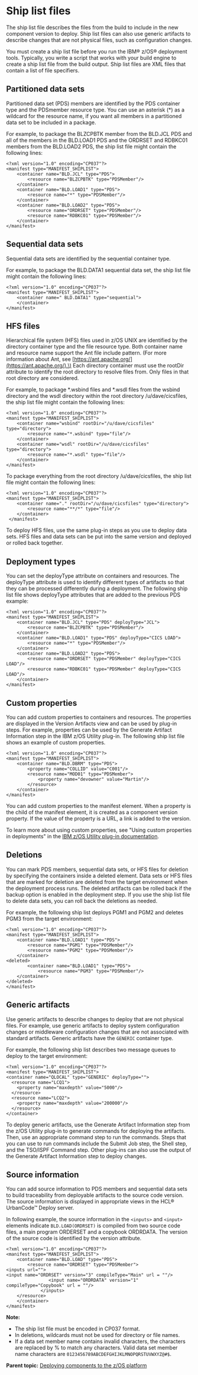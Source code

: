 # Ship list files

The ship list file describes the files from the build to include in the new component version to deploy. Ship list files can also use generic artifacts to describe changes that are not physical files, such as configuration changes.

You must create a ship list file before you run the IBM® z/OS® deployment tools. Typically, you write a script that works with your build engine to create a ship list file from the build output. Ship list files are XML files that contain a list of file specifiers.

## Partitioned data sets

Partitioned data set \(PDS\) members are identified by the PDS container type and the PDSmember resource type. You can use an asterisk \(\*\) as a wildcard for the resource name, if you want all members in a partitioned data set to be included in a package.

For example, to package the BLZCPBTK member from the BLD.JCL PDS and all of the members in the BLD.LOAD1 PDS and the ORDRSET and RDBKC01 members from the BLD.LOAD2 PDS, the ship list file might contain the following lines:

```
<?xml version="1.0" encoding="CP037"?>
<manifest type="MANIFEST_SHIPLIST">
    <container name="BLD.JCL" type="PDS">
        <resource name="BLZCPBTK" type="PDSMember"/>
    </container>
    <container name="BLD.LOAD1" type="PDS">
        <resource name="*" type="PDSMember"/>
    </container>
    <container name="BLD.LOAD2" type="PDS">
        <resource name="ORDRSET" type="PDSMember"/>
        <resource name="RDBKC01" type="PDSMember"/>
    </container>
</manifest>
```

## Sequential data sets

Sequential data sets are identified by the sequential container type.

For example, to package the BLD.DATA1 sequential data set, the ship list file might contain the following lines:

```
<?xml version="1.0" encoding="CP037"?>
<manifest type="MANIFEST_SHIPLIST">
    <container name=" BLD.DATA1" type="sequential">
    </container>
</manifest>
```

## HFS files

Hierarchical file system \(HFS\) files used in z/OS UNIX are identified by the directory container type and the file resource type. Both container name and resource name support the Ant file include pattern. \(For more information about Ant, see [https://ant.apache.org/](https://ant.apache.org/).\) Each directory container must use the rootDir attribute to identify the root directory to resolve files from. Only files in that root directory are considered.

For example, to package \*.wsbind files and \*.wsdl files from the wsbind directory and the wsdl directory within the root directory /u/dave/cicsfiles, the ship list file might contain the following lines:

```
<?xml version="1.0" encoding="CP037"?>
<manifest type="MANIFEST_SHIPLIST">
    <container name="wsbind" rootDir="/u/dave/cicsfiles" type="directory">
        <resource name="*.wsbind" type="file"/>
    </container>
    <container name="wsdl" rootDir="/u/dave/cicsfiles" type="directory">
        <resource name="*.wsdl" type="file"/>
    </container>
</manifest>
```

To package everything from the root directory /u/dave/cicsfiles, the ship list file might contain the following lines:

```
<?xml version="1.0" encoding="CP037"?>
<manifest type="MANIFEST_SHIPLIST">
    <container name="." rootDir="/u/dave/cicsfiles" type="directory">
        <resource name="**/*" type="file"/>
    </container>	
 </manifest>
```

To deploy HFS files, use the same plug-in steps as you use to deploy data sets. HFS files and data sets can be put into the same version and deployed or rolled back together.

## Deployment types

You can set the deployType attribute on containers and resources. The deployType attribute is used to identify different types of artifacts so that they can be processed differently during a deployment. The following ship list file shows deployType attributes that are added to the previous PDS example:

```
<?xml version="1.0" encoding="CP037"?>
<manifest type="MANIFEST_SHIPLIST">
    <container name="BLD.JCL" type="PDS" deployType="JCL">
        <resource name="BLZCPBTK" type="PDSMember"/>
    </container>
    <container name="BLD.LOAD1" type="PDS" deployType="CICS LOAD">
        <resource name="*" type="PDSMember"/>
    </container>
    <container name="BLD.LOAD2" type="PDS">
        <resource name="ORDRSET" type="PDSMember" deployType="CICS LOAD"/>
        <resource name="RDBKC01" type="PDSMember" deployType="CICS LOAD"/>
    </container>
</manifest>
```

## Custom properties

You can add custom properties to containers and resources. The properties are displayed in the Version Artifacts view and can be used by plug-in steps. For example, properties can be used by the Generate Artifact Information step in the IBM z/OS Utility plug-in. The following ship list file shows an example of custom properties.

```
<?xml version="1.0" encoding="CP037"?>
<manifest type="MANIFEST_SHIPLIST">
    <container name="BLD.DBRM" type="PDS">
        <property name="COLLID" value="C001"/>
        <resource name="MOD01" type="PDSMember">
            <property name="devowner" value="Martin"/>
        </resource>
    </container>
</manifest>
```

You can add custom properties to the manifest element. When a property is the child of the manifest element, it is created as a component version property. If the value of the property is a URL, a link is added to the version.

To learn more about using custom properties, see "Using custom properties in deployments" in the [IBM z/OS Utility plug-in documentation](https://developer.ibm.com/urbancode/plugindoc/ibmucd/zos-utility-plug/).

## Deletions

You can mark PDS members, sequential data sets, or HFS files for deletion by specifying the containers inside a deleted element. Data sets or HFS files that are marked for deletion are deleted from the target environment when the deployment process runs. The deleted artifacts can be rolled back if the backup option is enabled in the deployment step. If you use the ship list file to delete data sets, you can roll back the deletions as needed.

For example, the following ship list deploys PGM1 and PGM2 and deletes PGM3 from the target environment:

```
<?xml version="1.0" encoding="CP037"?>
<manifest type="MANIFEST_SHIPLIST">
    <container name="BLD.LOAD1" type="PDS">
        <resource name="PGM1" type="PDSMember"/>
        <resource name="PGM2" type="PDSMember"/>
    </container>
<deleted>
    	<container name="BLD.LOAD1" type="PDS">
        	<resource name="PGM3" type="PDSMember"/>
	</container>
</deleted>
</manifest>
```

## Generic artifacts

Use generic artifacts to describe changes to deploy that are not physical files. For example, use generic artifacts to deploy system configuration changes or middleware configuration changes that are not associated with standard artifacts. Generic artifacts have the `GENERIC` container type.

For example, the following ship list describes two message queues to deploy to the target environment:

```
<?xml version="1.0" encoding="CP037"?>
<manifest type="MANIFEST_SHIPLIST">
<container name="QLOCAL" type="GENERIC" deployType="">
  <resource name="LCQ1">
    <property name="maxdepth" value="5000"/>
  </resource>
  <resource name="LCQ2">
    <property name="maxdepth" value="200000"/>
  </resource>
</container>
```

To deploy generic artifacts, use the Generate Artifact Information step from the z/OS Utility plug-in to generate commands for deploying the artifacts. Then, use an appropriate command step to run the commands. Steps that you can use to run commands include the Submit Job step, the Shell step, and the TSO/ISPF Command step. Other plug-ins can also use the output of the Generate Artifact Information step to deploy changes.

## Source information

You can add source information to PDS members and sequential data sets to build traceability from deployable artifacts to the source code version. The source information is displayed in appropriate views in the HCL® UrbanCode™ Deploy server.

In following example, the source information in the `<inputs>` and `<input>` elements indicate `BLD.LOAD(ORDRSET)` is compiled from two source code files, a main program ORDERSET and a copybook ORDRDATA. The version of the source code is identified by the version attribute.

```
<?xml version="1.0" encoding="CP037"?>
<manifest type="MANIFEST_SHIPLIST">
    <container name="BLD.LOAD" type="PDS">
        <resource name="ORDRSET" type="PDSMember">
<inputs url="">
<input name="ORDRSET" version="3" compileType="Main" url = ""/>
                <input name="ORDRDATA" version="1" compileType="Copybook" url = ""/>
             </inputs>
	</resource>
    </container>
</manifest>

```

**Note:** 

-   The ship list file must be encoded in CP037 format.
-   In deletions, wildcards must not be used for directory or file names.
-   If a data set member name contains invalid characters, the characters are replaced by % to match any characters. Valid data set member name characters are `0123456789ABCDEFGHIJKLMNOPQRSTUVWXYZ@#$`.

**Parent topic:** [Deploying components to the z/OS platform](../topics/deploying_zos.md)

